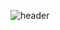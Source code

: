 ![header](https://capsule-render.vercel.app/api?type=waving&color=auto&height=200&section=header&text=Hi%20there!&fontSize=70&fontAlignY=35&desc=Wellcom%20to%20my%20github&descAlignY=55)







<!--
## Hi there 👋

## most used language
[![Top Langs](https://github-readme-stats.vercel.app/api/top-langs/?username=hij712)](https://github.com/anuraghazra/github-readme-stats)
#Compact Language Card Layout
![Top Langs](https://github-readme-stats.vercel.app/api/top-langs/?username=anuraghazra&layout=compact)
#Hide Progress Bars
![Top Langs](https://github-readme-stats.vercel.app/api/top-langs/?username=anuraghazra&hide_progress=true)

## my github stats
#other theme: graywhite, merko, shadow_blue, transparent, nord, dark, radical, gruvbox, tokyonight, onedark, cobalt, synthwave, highcontrast, dracula
#Shows github icon instead of rank icon
&rank_icon=github
#Hides the rank and automatically resizes the card width
&hide_rank=true
#hiding individual stats
&hide=stars,commits,prs,issues,contribs
#showing additional individual stats
&show=reviews,discussions_started,discussions_answered,prs_merged,prs_merged_percentage

![Anurag's GitHub stats](https://github-readme-stats.vercel.app/api?username=hij712&hide=contribs,prs&show_icons=true&theme=graywhite)

## badges
#https://github.com/Envoy-VC/awesome-badges

## typing animation
#https://readme-typing-svg.demolab.com/demo/
[![Typing SVG](https://readme-typing-svg.demolab.com/?lines=첫번째+줄+의+텍스트;두번째+줄+의+텍스트)](https://git.io/typing-svg)

## footer
![footer](https://capsule-render.vercel.app/api?type=waving&color=auto&height=200&section=footer)
-->


<!--
**hij712/hij712** is a ✨ _special_ ✨ repository because its `README.md` (this file) appears on your GitHub profile.

Here are some ideas to get you started:

- 🔭 I’m currently working on ...
- 🌱 I’m currently learning ...
- 👯 I’m looking to collaborate on ...
- 🤔 I’m looking for help with ...
- 💬 Ask me about ...
- 📫 How to reach me: ...
- 😄 Pronouns: ...
- ⚡ Fun fact: ...
-->
